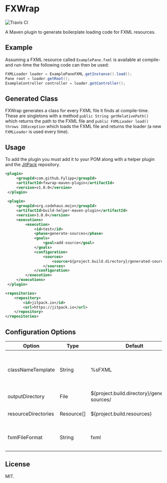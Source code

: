 # FXWrap

![Travis CI](https://travis-ci.org/Fylipp/fxwrap-maven-plugin.svg?branch=master)

A Maven plugin to generate boilerplate loading code for FXML resources.

## Example

Assuming a FXML resource called `ExamplePane.fxml` is available at compile- and run-time
the following code can then be used:

```java
FXMLLoader loader = ExamplePaneFXML.getInstance().load();
Pane root = loader.getRoot();
ExampleController controller = loader.getController();
```

## Generated Class

FXWrap generates a class for every FXML file it finds at compile-time. These are singletons
with a method `public String getRelativePath()` which returns the path to the FXML file and
`public FXMLLoader load() throws IOException` which loads the FXML file and returns the loader (a new `FXMLLoader` is used every time).

## Usage

To add the plugin you must add it to your POM along with a helper plugin and the [JitPack](https://jitpack.io/) repository.

```xml
<plugin>
     <groupId>com.github.Fylipp</groupId>
     <artifactId>fxwrap-maven-plugin</artifactId>
     <version>v1.0.0</version>
 </plugin>
 
 <plugin>
     <groupId>org.codehaus.mojo</groupId>
     <artifactId>build-helper-maven-plugin</artifactId>
     <version>3.0.0</version>
     <executions>
         <execution>
             <id>test</id>
             <phase>generate-sources</phase>
             <goals>
                 <goal>add-source</goal>
             </goals>
             <configuration>
                 <sources>
                     <source>${project.build.directory}/generated-sources</source>
                 </sources>
             </configuration>
         </execution>
     </executions>
 </plugin>
```

```xml
<repositories>
    <repository>
        <id>jitpack.io</id>
        <url>https://jitpack.io</url>
    </repository>
</repositories>
```

## Configuration Options

| Option              | Type       | Default                                       | Description                            |
| ------------------- | ---------- | --------------------------------------------- | -------------------------------------- |
| classNameTemplate   | String     | %sFXML                                        | The template for generated class names |
| outputDirectory     | File       | ${project.build.directory}/generated-sources/ | The output directory                   |
| resourceDirectories | Resource[] | ${project.build.resources}                    | The directories to scan                |
| fxmlFileFormat      | String     | fxml                                          | The file extension used by FXML files  |

## License
MIT.
